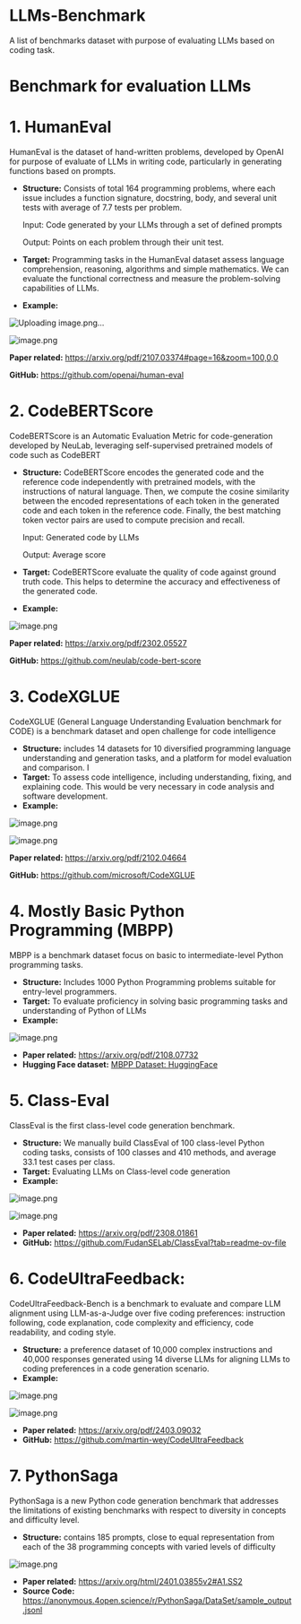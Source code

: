 # LLMs-Benchmark
A list of benchmarks dataset with purpose of evaluating LLMs based on coding task. 
# Benchmark for evaluation LLMs

# **1. HumanEval**

HumanEval is the dataset of hand-written problems, developed by OpenAI for purpose of evaluate of LLMs in writing code, particularly in generating functions based on prompts.

- **Structure:** Consists of total 164 programming problems, where each issue includes a function signature, docstring, body, and several unit tests with average of 7.7 tests per problem.
    
    Input: Code generated by your LLMs through a set of defined prompts 
    
    Output: Points on each problem through their unit test.
    
- **Target:** Programming tasks in the HumanEval dataset assess language comprehension, reasoning, algorithms and simple mathematics. We can evaluate the functional correctness and measure the problem-solving capabilities of LLMs.
- **Example:**

![Uploading image.png…]()

![image.png](https://prod-files-secure.s3.us-west-2.amazonaws.com/12a72466-d1d9-4c53-9d23-dea80619583f/4dde8055-036b-48fd-a339-91d382b2d165/image.png)

**Paper related:** https://arxiv.org/pdf/2107.03374#page=16&zoom=100,0,0

**GitHub:** https://github.com/openai/human-eval

# **2. CodeBERTScore**

CodeBERTScore is an Automatic Evaluation Metric for code-generation developed by NeuLab, leveraging self-supervised pretrained models of code such as CodeBERT

- **Structure:** CodeBERTScore encodes the generated code and the reference code independently with pretrained  models, with the instructions of natural language. Then, we compute the cosine similarity between the encoded representations of each token in the generated code and each token in the reference code. Finally, the best matching token vector pairs are used to compute precision and recall.
    
    Input: Generated code by LLMs
    
    Output: Average score 
    
- **Target:** CodeBERTScore evaluate the quality of code against ground truth code. This helps to determine the accuracy and effectiveness of the generated code.
- **Example:**

![image.png](https://prod-files-secure.s3.us-west-2.amazonaws.com/12a72466-d1d9-4c53-9d23-dea80619583f/f0cf21d0-88c2-442f-ae67-eccb8cba37f7/image.png)

**Paper related:** https://arxiv.org/pdf/2302.05527

**GitHub:** https://github.com/neulab/code-bert-score

# **3. CodeXGLUE**

CodeXGLUE (General Language Understanding Evaluation benchmark for CODE) is a benchmark dataset and open challenge for code intelligence

- **Structure:**  includes 14 datasets for 10 diversified programming language understanding and generation tasks, and a platform for model evaluation and comparison. I
- **Target:** To assess code intelligence, including understanding, fixing, and explaining code. This would be very necessary in code analysis and software development.
- **Example:**

![image.png](https://prod-files-secure.s3.us-west-2.amazonaws.com/12a72466-d1d9-4c53-9d23-dea80619583f/19159416-d4a8-445b-acc8-1ac7db4ec8e4/image.png)

![image.png](https://prod-files-secure.s3.us-west-2.amazonaws.com/12a72466-d1d9-4c53-9d23-dea80619583f/945c2fbf-4300-4b32-9f56-e09a985d2681/image.png)

**Paper related:** https://arxiv.org/pdf/2102.04664

**GitHub:** https://github.com/microsoft/CodeXGLUE

# 4. Mostly Basic Python Programming (MBPP)

MBPP is a benchmark dataset focus on basic to intermediate-level Python programming tasks.

- **Structure:** Includes 1000 Python Programming problems suitable for entry-level programmers.
- **Target:** To evaluate proficiency in solving basic programming tasks and understanding of Python of LLMs
- **Example:**

![image.png](https://prod-files-secure.s3.us-west-2.amazonaws.com/12a72466-d1d9-4c53-9d23-dea80619583f/722ecb35-6076-4ad6-8e30-2aecb5c9680f/image.png)

- **Paper related:** https://arxiv.org/pdf/2108.07732
- **Hugging Face dataset:**  [MBPP Dataset: HuggingFace](https://huggingface.co/datasets/mbpp)

# 5. Class-Eval

ClassEval is the first class-level code generation benchmark.

- **Structure:** We manually build ClassEval of 100 class-level Python coding tasks, consists of 100 classes and 410 methods, and average 33.1 test cases per class.
- **Target:** Evaluating LLMs on Class-level code generation
- **Example:**

![image.png](https://prod-files-secure.s3.us-west-2.amazonaws.com/12a72466-d1d9-4c53-9d23-dea80619583f/ce394261-f619-476b-9179-9894dbd205ce/image.png)

![image.png](https://prod-files-secure.s3.us-west-2.amazonaws.com/12a72466-d1d9-4c53-9d23-dea80619583f/74856217-6a43-4a2b-92f7-0b739d4f8efb/image.png)

- **Paper related:** https://arxiv.org/pdf/2308.01861
- **GitHub:** https://github.com/FudanSELab/ClassEval?tab=readme-ov-file

# 6. CodeUltraFeedback:

CodeUltraFeedback-Bench is a benchmark to evaluate and compare LLM alignment using LLM-as-a-Judge over five coding preferences: instruction following, code explanation, code complexity and efficiency, code readability, and coding style.

- **Structure:**  a preference dataset of 10,000 complex instructions and 40,000 responses generated using 14 diverse LLMs for aligning LLMs to coding preferences in a code generation scenario.
- **Example:**

![image.png](https://prod-files-secure.s3.us-west-2.amazonaws.com/12a72466-d1d9-4c53-9d23-dea80619583f/eddd18f4-8c7e-43c2-9af2-03b6222c039b/image.png)

![image.png](https://prod-files-secure.s3.us-west-2.amazonaws.com/12a72466-d1d9-4c53-9d23-dea80619583f/6b9dbbde-ae44-4087-bd85-fbfabdc0d6dd/image.png)

- **Paper related:** https://arxiv.org/pdf/2403.09032
- **GitHub:** https://github.com/martin-wey/CodeUltraFeedback

# 7. PythonSaga

PythonSaga is a new Python code generation benchmark that addresses the limitations of existing benchmarks with respect to diversity in concepts and difficulty level.

- **Structure:** contains 185 prompts, close to equal representation from each of the 38 programming concepts with varied levels of difficulty

![image.png](https://prod-files-secure.s3.us-west-2.amazonaws.com/12a72466-d1d9-4c53-9d23-dea80619583f/1ef61a8f-f2ea-4b63-9ef4-def9627c2bf3/image.png)

- **Paper related:** https://arxiv.org/html/2401.03855v2#A1.SS2
- **Source Code:** https://anonymous.4open.science/r/PythonSaga/DataSet/sample_output.jsonl

